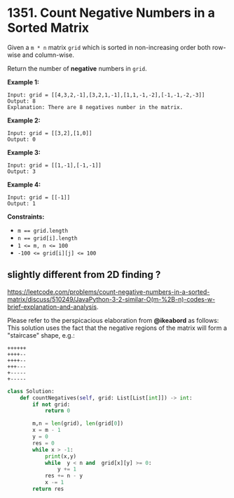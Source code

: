 # 1351. Count Negative Numbers in a Sorted Matrix

Given a `m * n` matrix `grid` which is sorted in non-increasing order both row-wise and column-wise. 

Return the number of **negative** numbers in `grid`.

 

**Example 1:**

```
Input: grid = [[4,3,2,-1],[3,2,1,-1],[1,1,-1,-2],[-1,-1,-2,-3]]
Output: 8
Explanation: There are 8 negatives number in the matrix.
```

**Example 2:**

```
Input: grid = [[3,2],[1,0]]
Output: 0
```

**Example 3:**

```
Input: grid = [[1,-1],[-1,-1]]
Output: 3
```

**Example 4:**

```
Input: grid = [[-1]]
Output: 1
```

 

**Constraints:**

* `m == grid.length`
* `n == grid[i].length`
* `1 <= m, n <= 100`
* `-100 <= grid[i][j] <= 100`



## slightly different from 2D finding ?

https://leetcode.com/problems/count-negative-numbers-in-a-sorted-matrix/discuss/510249/JavaPython-3-2-similar-O(m-%2B-n)-codes-w-brief-explanation-and-analysis.

Please refer to the perspicacious elaboration from **@ikeabord** as follows:
This solution uses the fact that the negative regions of the matrix will form a "staircase" shape, e.g.:

```
++++++
++++--
++++--
+++---
+-----
+-----
```

```python
class Solution:
    def countNegatives(self, grid: List[List[int]]) -> int:
        if not grid:
            return 0

        m,n = len(grid), len(grid[0])
        x = m - 1
        y = 0
        res = 0
        while x > -1:
            print(x,y)
            while  y < n and  grid[x][y] >= 0:
                y += 1
            res += n - y
            x -= 1
        return res
        
```

